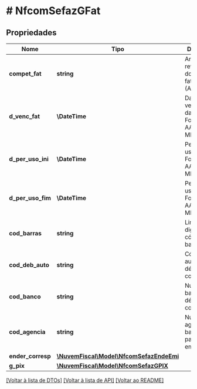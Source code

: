 # # NfcomSefazGFat

## Propriedades

Nome | Tipo | Descrição | Comentários
------------ | ------------- | ------------- | -------------
**compet_fat** | **string** | Ano e mês referência do faturamento (AAAAMM). |
**d_venc_fat** | **\DateTime** | Data de vencimento da fatura.  Formato AAAA-MM-DD. |
**d_per_uso_ini** | **\DateTime** | Período de uso inicial.  Formato AAAA-MM-DD. | [optional]
**d_per_uso_fim** | **\DateTime** | Período de uso final.  Formato AAAA-MM-DD. | [optional]
**cod_barras** | **string** | Linha digitável do código de barras. |
**cod_deb_auto** | **string** | Código de autorização débito em conta. | [optional]
**cod_banco** | **string** | Número do banco para débito em conta. | [optional]
**cod_agencia** | **string** | Número da agência bancária para débito em conta. | [optional]
**ender_corresp** | [**\NuvemFiscal\Model\NfcomSefazEndeEmi**](NfcomSefazEndeEmi.md) |  | [optional]
**g_pix** | [**\NuvemFiscal\Model\NfcomSefazGPIX**](NfcomSefazGPIX.md) |  | [optional]

[[Voltar à lista de DTOs]](../../README.md#models) [[Voltar à lista de API]](../../README.md#endpoints) [[Voltar ao README]](../../README.md)
